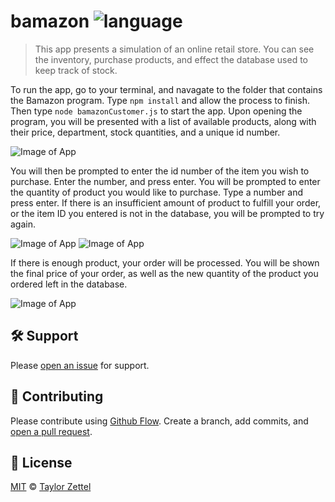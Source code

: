 # bamazon ![language](https://img.shields.io/badge/language-javascript-blue.svg)

> This app presents a simulation of an online retail store. You can see the inventory, purchase products, and effect the database used to keep track of stock.

To run the app, go to your terminal, and navagate to the folder that contains the Bamazon program. Type `npm install` and allow the process to finish. Then type `node bamazonCustomer.js` to start the app. Upon opening the program, you will be presented with a list of available products, along with their price, department, stock quantities, and a unique id number. 

![Image of App](https://i.imgur.com/nd3krwu.png)

You will then be prompted to enter the id number of the item you wish to purchase. Enter the number, and press enter. You will be prompted to enter the quantity of product you would like to purchase. Type a number and press enter. If there is an insufficient amount of product to fulfill your order, or the item ID you entered is not in the database, you will be prompted to try again. 

![Image of App](https://i.imgur.com/vXXlQmO.png)
![Image of App](https://i.imgur.com/CqpEV7V.png)

If there is enough product, your order will be processed. You will be shown the final price of your order, as well as the new quantity of the product you ordered left in the database.

![Image of App](https://i.imgur.com/8Tp4YY2.png)

## :hammer_and_wrench: Support

Please [open an issue](https://github.com/tbo72787/bamazon/issues/new) for support.

## :memo: Contributing

Please contribute using [Github Flow](https://guides.github.com/introduction/flow/). Create a branch, add commits, and [open a pull request](https://github.com/tbo72787/bamazon/compare/).

## :scroll: License

[MIT](LICENSE) © [Taylor Zettel](https://github.com/tbo72787)
